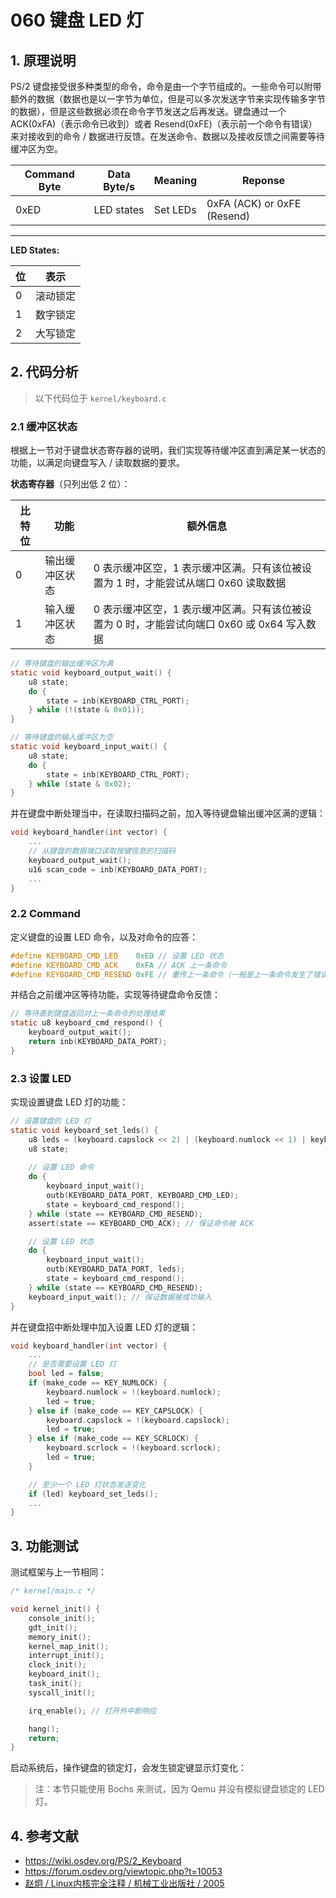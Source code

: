 # 060 键盘 LED 灯

## 1. 原理说明

PS/2 键盘接受很多种类型的命令，命令是由一个字节组成的。一些命令可以附带额外的数据（数据也是以一字节为单位，但是可以多次发送字节来实现传输多字节的数据），但是这些数据必须在命令字节发送之后再发送。键盘通过一个 ACK(0xFA)（表示命令已收到）或者 Resend(0xFE)（表示前一个命令有错误）来对接收到的命令 / 数据进行反馈。在发送命令、数据以及接收反馈之间需要等待缓冲区为空。

| Command Byte | Data Byte/s | Meaning | Reponse |
| ------------ | ----------- | ------- | ------- |
| 0xED         | LED states  | Set LEDs | 0xFA (ACK) or 0xFE (Resend) |

---

**LED States:**

| 位  | 表示     |
| --- | ------- |
| 0   | 滚动锁定 |
| 1   | 数字锁定 |
| 2   | 大写锁定 |

## 2. 代码分析

> 以下代码位于 `kernel/keyboard.c`

### 2.1 缓冲区状态

根据上一节对于键盘状态寄存器的说明，我们实现等待缓冲区直到满足某一状态的功能，以满足向键盘写入 / 读取数据的要求。

**状态寄存器**（只列出低 2 位）：

| 比特位 | 功能 | 额外信息 |
| ----- | ---- | ------- |
| 0 | 输出缓冲区状态 | 0 表示缓冲区空，1 表示缓冲区满。只有该位被设置为 1 时，才能尝试从端口 0x60 读取数据 |
| 1 | 输入缓冲区状态 | 0 表示缓冲区空，1 表示缓冲区满。只有该位被设置为 0 时，才能尝试向端口 0x60 或 0x64 写入数据 |

```c
// 等待键盘的输出缓冲区为满
static void keyboard_output_wait() {
    u8 state;
    do {
        state = inb(KEYBOARD_CTRL_PORT);
    } while (!(state & 0x01));
}

// 等待键盘的输入缓冲区为空
static void keyboard_input_wait() {
    u8 state;
    do {
        state = inb(KEYBOARD_CTRL_PORT);
    } while (state & 0x02);
}
```

并在键盘中断处理当中，在读取扫描码之前，加入等待键盘输出缓冲区满的逻辑：

```c
void keyboard_handler(int vector) {
    ...
    // 从键盘的数据端口读取按键信息的扫描码
    keyboard_output_wait();
    u16 scan_code = inb(KEYBOARD_DATA_PORT);
    ...
}
```

### 2.2 Command

定义键盘的设置 LED 命令，以及对命令的应答：

```c
#define KEYBOARD_CMD_LED    0xED // 设置 LED 状态
#define KEYBOARD_CMD_ACK    0xFA // ACK 上一条命令
#define KEYBOARD_CMD_RESEND 0xFE // 重传上一条命令（一般是上一条命令发生了错误）
```

并结合之前缓冲区等待功能，实现等待键盘命令反馈：

```c
// 等待直到键盘返回对上一条命令的处理结果
static u8 keyboard_cmd_respond() {
    keyboard_output_wait();
    return inb(KEYBOARD_DATA_PORT);
}
```

### 2.3 设置 LED

实现设置键盘 LED 灯的功能：

```c
// 设置键盘的 LED 灯
static void keyboard_set_leds() {
    u8 leds = (keyboard.capslock << 2) | (keyboard.numlock << 1) | keyboard.scrlock;
    u8 state;
    
    // 设置 LED 命令
    do {
        keyboard_input_wait();
        outb(KEYBOARD_DATA_PORT, KEYBOARD_CMD_LED);
        state = keyboard_cmd_respond();
    } while (state == KEYBOARD_CMD_RESEND);
    assert(state == KEYBOARD_CMD_ACK); // 保证命令被 ACK

    // 设置 LED 状态
    do {
        keyboard_input_wait();
        outb(KEYBOARD_DATA_PORT, leds);
        state = keyboard_cmd_respond();
    } while (state == KEYBOARD_CMD_RESEND);
    keyboard_input_wait(); // 保证数据被成功输入
}
```

并在键盘招中断处理中加入设置 LED 灯的逻辑：

```c
void keyboard_handler(int vector) {
    ...
    // 是否需要设置 LED 灯
    bool led = false;
    if (make_code == KEY_NUMLOCK) {
        keyboard.numlock = !(keyboard.numlock);
        led = true;
    } else if (make_code == KEY_CAPSLOCK) {
        keyboard.capslock = !(keyboard.capslock);
        led = true;
    } else if (make_code == KEY_SCRLOCK) {
        keyboard.scrlock = !(keyboard.scrlock);
        led = true;
    }

    // 至少一个 LED 灯状态发送变化
    if (led) keyboard_set_leds();
    ...
}
```

## 3. 功能测试

测试框架与上一节相同：

```c
/* kernel/main.c */

void kernel_init() {
    console_init();
    gdt_init();
    memory_init();
    kernel_map_init();
    interrupt_init();
    clock_init();
    keyboard_init();
    task_init();
    syscall_init();

    irq_enable(); // 打开外中断响应

    hang();
    return;
}
```

启动系统后，操作键盘的锁定灯，会发生锁定键显示灯变化：

> 注：本节只能使用 Bochs 来测试，因为 Qemu 并没有模拟键盘锁定的 LED 灯。

## 4. 参考文献

- <https://wiki.osdev.org/PS/2_Keyboard>
- <https://forum.osdev.org/viewtopic.php?t=10053>
- [赵炯 / Linux内核完全注释 / 机械工业出版社 / 2005](https://book.douban.com/subject/1231236/)
